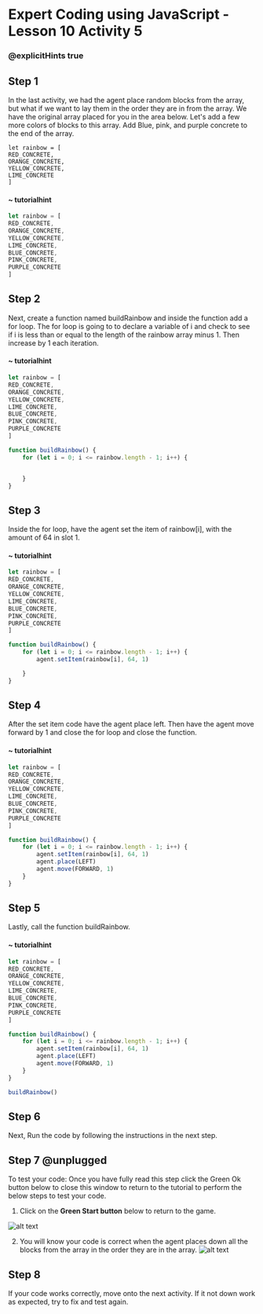 # Expert Coding using JavaScript - Lesson 10 Activity 5

### @explicitHints true

## Step 1 

In the last activity, we had the agent place random blocks from the array, but what if we want to lay them in the order they are in from the array. 
We have the original array placed for you in the area below. 
Let's add a few more colors of blocks to this array.  Add Blue, pink, and purple concrete to the end of the array. 

```template
let rainbow = [
RED_CONCRETE,
ORANGE_CONCRETE,
YELLOW_CONCRETE,
LIME_CONCRETE
]
```
#### ~ tutorialhint

```javascript
let rainbow = [
RED_CONCRETE,
ORANGE_CONCRETE,
YELLOW_CONCRETE,
LIME_CONCRETE,
BLUE_CONCRETE,
PINK_CONCRETE,
PURPLE_CONCRETE
]
```

## Step 2
Next, create a function named buildRainbow and inside the function add a for loop. The for loop is going to to declare a variable of i and check to see if i is less than or equal to the length of the rainbow array minus 1.  Then increase by 1 each iteration. 

#### ~ tutorialhint

```javascript
let rainbow = [
RED_CONCRETE,
ORANGE_CONCRETE,
YELLOW_CONCRETE,
LIME_CONCRETE,
BLUE_CONCRETE,
PINK_CONCRETE,
PURPLE_CONCRETE
]

function buildRainbow() {
    for (let i = 0; i <= rainbow.length - 1; i++) {


    }
}


```

## Step 3
Inside the for loop, have the agent set the item of rainbow[i], with the amount of 64 in slot 1. 


#### ~ tutorialhint

```javascript
let rainbow = [
RED_CONCRETE,
ORANGE_CONCRETE,
YELLOW_CONCRETE,
LIME_CONCRETE,
BLUE_CONCRETE,
PINK_CONCRETE,
PURPLE_CONCRETE
]

function buildRainbow() {
    for (let i = 0; i <= rainbow.length - 1; i++) {
        agent.setItem(rainbow[i], 64, 1)

    }
}


```

## Step 4
After the set item code have the agent place left. 
Then have the agent move forward by 1 and close the for loop and close the function. 
#### ~ tutorialhint

```javascript
let rainbow = [
RED_CONCRETE,
ORANGE_CONCRETE,
YELLOW_CONCRETE,
LIME_CONCRETE,
BLUE_CONCRETE,
PINK_CONCRETE,
PURPLE_CONCRETE
]

function buildRainbow() {
    for (let i = 0; i <= rainbow.length - 1; i++) {
        agent.setItem(rainbow[i], 64, 1)
        agent.place(LEFT)
        agent.move(FORWARD, 1)
    }
}


```

## Step 5
Lastly, call the function buildRainbow. 

#### ~ tutorialhint
```javascript
let rainbow = [
RED_CONCRETE,
ORANGE_CONCRETE,
YELLOW_CONCRETE,
LIME_CONCRETE,
BLUE_CONCRETE,
PINK_CONCRETE,
PURPLE_CONCRETE
]

function buildRainbow() {
    for (let i = 0; i <= rainbow.length - 1; i++) {
        agent.setItem(rainbow[i], 64, 1)
        agent.place(LEFT)
        agent.move(FORWARD, 1)
    }
}

buildRainbow()
```

## Step 6
Next, Run the code by following the instructions in the next step.


## Step 7 @unplugged
To test your code:
Once you have fully read this step click the Green Ok button below to close this window to return to the tutorial to perform the below steps to test your code.

1. Click on the **Green Start button** below to return to the game.



![alt text](https://expertjs.codingcredentials.com/Lesson1/1.1/1.JPG?raw=true  "Start")

2.  You will know your code is correct when the agent places down all the blocks from the array in the order they are in the array. 
   ![alt text](https://expertjs.codingcredentials.com/Lesson10/10.2/10.2e.png?raw=true  "code")

## Step 8
 If your code works correctly, move onto the next activity. 
 If it not down work as expected, try to fix and test again.